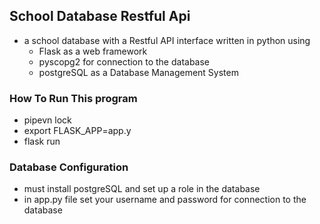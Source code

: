 ## School Database Restful Api 
 - a school database with a Restful API interface written in python using 
	- Flask as a web framework 
	- pyscopg2 for connection to the database
	- postgreSQL as a Database Management System 

### How To Run This program 
 - pipevn lock
 - export FLASK_APP=app.y 
 - flask run 

### Database Configuration 
 - must install postgreSQL and set up a role in the database 
 - in app.py file set your username and password for connection to the database
